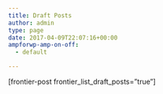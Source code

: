 ```yaml
---
title: Draft Posts
author: admin
type: page
date: 2017-04-09T22:07:16+00:00
ampforwp-amp-on-off:
  - default

---
```

[frontier-post frontier\_list\_draft_posts=&#8221;true&#8221;]